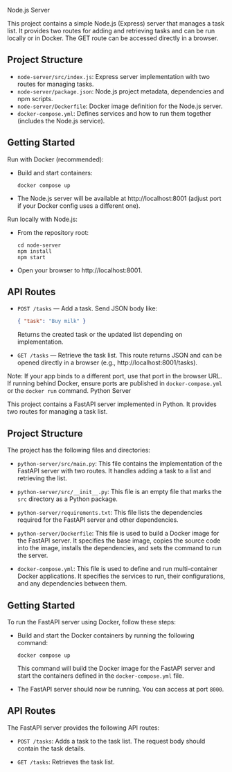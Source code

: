Node.js Server

This project contains a simple Node.js (Express) server that manages a task list. It provides two routes for adding and retrieving tasks and can be run locally or in Docker. The GET route can be accessed directly in a browser.

## Project Structure

- `node-server/src/index.js`: Express server implementation with two routes for managing tasks.
- `node-server/package.json`: Node.js project metadata, dependencies and npm scripts.
- `node-server/Dockerfile`: Docker image definition for the Node.js server.
- `docker-compose.yml`: Defines services and how to run them together (includes the Node.js service).

## Getting Started

Run with Docker (recommended):

- Build and start containers:

  ```shell
  docker compose up
  ```

- The Node.js server will be available at http://localhost:8001 (adjust port if your Docker config uses a different one).

Run locally with Node.js:

- From the repository root:

  ```shell
  cd node-server
  npm install
  npm start
  ```

- Open your browser to http://localhost:8001.

## API Routes

- `POST /tasks` — Add a task. Send JSON body like:
  ```json
  { "task": "Buy milk" }
  ```
  Returns the created task or the updated list depending on implementation.

- `GET /tasks` — Retrieve the task list. This route returns JSON and can be opened directly in a browser (e.g., http://localhost:8001/tasks).

Note: If your app binds to a different port, use that port in the browser URL. If running behind Docker, ensure ports are published in `docker-compose.yml` or the `docker run` command. Python Server

This project contains a FastAPI server implemented in Python. It provides two routes for managing a task list.

## Project Structure

The project has the following files and directories:

- `python-server/src/main.py`: This file contains the implementation of the FastAPI server with two routes. It handles adding a task to a list and retrieving the list.

- `python-server/src/__init__.py`: This file is an empty file that marks the `src` directory as a Python package.

- `python-server/requirements.txt`: This file lists the dependencies required for the FastAPI server and other dependencies.

- `python-server/Dockerfile`: This file is used to build a Docker image for the FastAPI server. It specifies the base image, copies the source code into the image, installs the dependencies, and sets the command to run the server.

- `docker-compose.yml`: This file is used to define and run multi-container Docker applications. It specifies the services to run, their configurations, and any dependencies between them.

## Getting Started

To run the FastAPI server using Docker, follow these steps:

- Build and start the Docker containers by running the following command:

  ```shell
  docker compose up
  ```

  This command will build the Docker image for the FastAPI server and start the containers defined in the `docker-compose.yml` file.

- The FastAPI server should now be running. You can access at port `8000`.

## API Routes

The FastAPI server provides the following API routes:

- `POST /tasks`: Adds a task to the task list. The request body should contain the task details.

- `GET /tasks`: Retrieves the task list.
